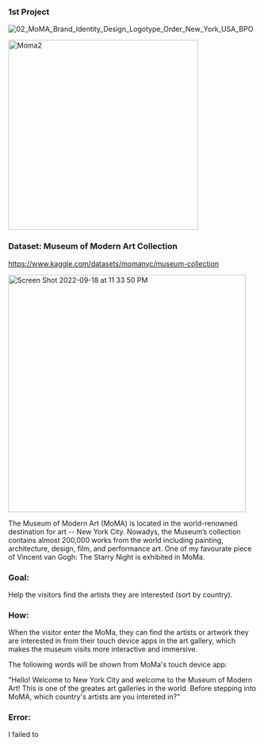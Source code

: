 ###  1st Project 

![02_MoMA_Brand_Identity_Design_Logotype_Order_New_York_USA_BPO](https://user-images.githubusercontent.com/89174034/190945448-4daa4706-57af-428b-92f2-c62ff75ad874.jpeg)


<img width="383" alt="Moma2" src="https://user-images.githubusercontent.com/89174034/190945502-ba8799b1-5034-4273-ac57-4a836e77d687.png">

### Dataset: Museum of Modern Art Collection
https://www.kaggle.com/datasets/momanyc/museum-collection


<img width="479" alt="Screen Shot 2022-09-18 at 11 33 50 PM" src="https://user-images.githubusercontent.com/89174034/190945627-5fb23db0-53a8-43ad-88e7-576785c16351.png">


The Museum of Modern Art (MoMA) is located in the world-renowned destination for art -- New York City. Nowadys, the Museum’s  collection contains almost 200,000 works from the world including painting, architecture, design, film,  and performance art. One of my favourate piece of Vincent van Gogh: The Starry Night is exhibited in MoMa.





###  Goal: 
Help the visitors find the artists they are interested (sort by country).


###  How:
When the visitor enter the MoMa, they can find the artists or artwork they are interested in from their touch device apps in the art gallery, which makes the museum visits more interactive and immersive.

The following words will be shown from MoMa's touch device app: 

"Hello! Welcome to New York City and welcome to the Museum of Modern Art! This is one of the greates art galleries in the world. Before stepping into MoMA, which country's artists are you intereted in?"


###  



###  Error: 
I failed to 
